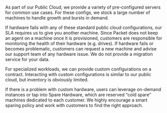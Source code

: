 <!--<meta>
{
    "title":"Sparing",
    "description":"Learn more about sparing.",
    "date": "2019/11/26",
    "tag":["Sparing"]
}
</meta>-->


As part of our Public Cloud, we provide a variety of pre-configured servers for common use cases. For these configs, we stock a large number of machines to handle growth and bursts in demand.

If hardware fails with any of these standard public cloud configurations, our SLA requires us to give you another machine. Since Packet does not keep an agent on a machine once it is provisioned, customers are responsible for monitoring the health of their hardware (e.g. drives). If hardware fails or becomes problematic, customers can request a new machine and advise our support team of any hardware issue. We do not provide a migration service for your data.

For specialized workloads, we can provide custom configurations on a contract. Interacting with custom configurations is similar to our public cloud, but inventory is obviously limited. 

If there is a problem with custom hardware, users can leverage on-demand instances or tap into Spare Hardware, which are reserved “cold spare” machines dedicated to each customer. We highly encourage a smart sparing policy and work with customers to find the right approach. 
